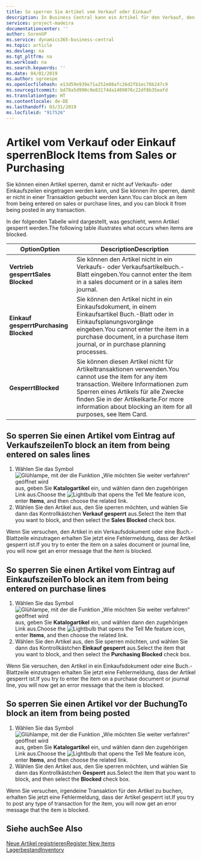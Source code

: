 ```yaml
---
title: So sperren Sie Artikel vom Verkauf oder Einkauf
description: In Business Central kann ein Artikel für den Verkauf, den Einkauf oder alle Zwecke gesperrt werden.
services: project-madeira
documentationcenter: ''
author: SorenGP
ms.service: dynamics365-business-central
ms.topic: article
ms.devlang: na
ms.tgt_pltfrm: na
ms.workload: na
ms.search.keywords: ''
ms.date: 04/01/2019
ms.author: sgroespe
ms.openlocfilehash: e13d59e939e71a252e08afc26d2fb1ec76b247c9
ms.sourcegitcommit: bd78a5d990c9e83174da1409076c22df8b35eafd
ms.translationtype: HT
ms.contentlocale: de-DE
ms.lasthandoff: 03/31/2019
ms.locfileid: "917526"
---
```

# <a name="block-items-from-sales-or-purchasing"></a><span data-ttu-id="10d7e-103">Artikel vom Verkauf oder Einkauf sperren</span><span class="sxs-lookup"><span data-stu-id="10d7e-103">Block Items from Sales or Purchasing</span></span>
<span data-ttu-id="10d7e-104">Sie können einen Artikel sperren, damit er nicht auf Verkaufs- oder Einkaufszeilen eingetragen werden kann, und Sie können ihn sperren, damit er nicht in einer Transaktion gebucht werden kann.</span><span class="sxs-lookup"><span data-stu-id="10d7e-104">You can block an item from being entered on sales or purchase lines, and you can block it from being posted in any transaction.</span></span>  

<span data-ttu-id="10d7e-105">In der folgenden Tabelle wird dargestellt, was geschieht, wenn Artikel gesperrt werden.</span><span class="sxs-lookup"><span data-stu-id="10d7e-105">The following table illustrates what occurs when items are blocked.</span></span>  

|<span data-ttu-id="10d7e-106">Option</span><span class="sxs-lookup"><span data-stu-id="10d7e-106">Option</span></span>|<span data-ttu-id="10d7e-107">Description</span><span class="sxs-lookup"><span data-stu-id="10d7e-107">Description</span></span>|  
|--------------------|------------|  
|<span data-ttu-id="10d7e-108">**Vertrieb gesperrt**</span><span class="sxs-lookup"><span data-stu-id="10d7e-108">**Sales Blocked**</span></span>|<span data-ttu-id="10d7e-109">Sie können den Artikel nicht in ein Verkaufs- oder Verkaufsartikelbuch.-Blatt eingeben.</span><span class="sxs-lookup"><span data-stu-id="10d7e-109">You cannot enter the item in a sales document or in a sales item journal.</span></span>|  
|<span data-ttu-id="10d7e-110">**Einkauf gesperrt**</span><span class="sxs-lookup"><span data-stu-id="10d7e-110">**Purchasing Blocked**</span></span>|<span data-ttu-id="10d7e-111">Sie können den Artikel nicht in ein Einkaufsdokument, in einem Einkaufsartikel Buch.-Blatt oder in Einkaufsplanungsvorgänge eingeben.</span><span class="sxs-lookup"><span data-stu-id="10d7e-111">You cannot enter the item in a purchase document, in a purchase item journal, or in purchase planning processes.</span></span>|  
|<span data-ttu-id="10d7e-112">**Gesperrt**</span><span class="sxs-lookup"><span data-stu-id="10d7e-112">**Blocked**</span></span>|<span data-ttu-id="10d7e-113">Sie können diesen Artikel nicht für Artikeltransaktionen verwenden.</span><span class="sxs-lookup"><span data-stu-id="10d7e-113">You cannot use the item for any item transaction.</span></span> <span data-ttu-id="10d7e-114">Weitere Informationen zum Sperren eines Artikels für alle Zwecke finden Sie in der Artikelkarte.</span><span class="sxs-lookup"><span data-stu-id="10d7e-114">For more information about blocking an item for all purposes, see Item Card.</span></span>|  

## <a name="to-block-an-item-from-being-entered-on-sales-lines"></a><span data-ttu-id="10d7e-115">So sperren Sie einen Artikel vom Eintrag auf Verkaufszeilen</span><span class="sxs-lookup"><span data-stu-id="10d7e-115">To block an item from being entered on sales lines</span></span>  

1.  <span data-ttu-id="10d7e-116">Wählen Sie das Symbol ![Glühlampe, mit der die Funktion „Wie möchten Sie weiter verfahren“ geöffnet wird](media/ui-search/search_small.png "Wie möchten Sie weiter verfahren?") aus, geben Sie **Katalogartikel** ein, und wählen dann den zugehörigen Link aus.</span><span class="sxs-lookup"><span data-stu-id="10d7e-116">Choose the ![Lightbulb that opens the Tell Me feature](media/ui-search/search_small.png "Tell me what you want to do") icon, enter **Items**, and then choose the related link.</span></span>  
2.  <span data-ttu-id="10d7e-117">Wählen Sie den Artikel aus, den Sie sperren möchten, und wählen Sie dann das Kontrollkästchen **Verkauf gesperrt** aus.</span><span class="sxs-lookup"><span data-stu-id="10d7e-117">Select the item that you want to block, and then select the **Sales Blocked** check box.</span></span>  

<span data-ttu-id="10d7e-118">Wenn Sie versuchen, den Artikel in ein Verkaufsdokument oder eine Buch.-Blattzeile einzutragen erhalten Sie jetzt eine Fehlermeldung, dass der Artikel gesperrt ist.</span><span class="sxs-lookup"><span data-stu-id="10d7e-118">If you try to enter the item on a sales document or journal line, you will now get an error message that the item is blocked.</span></span>

## <a name="to-block-an-item-from-being-entered-on-purchase-lines"></a><span data-ttu-id="10d7e-119">So sperren Sie einen Artikel vom Eintrag auf Einkaufszeilen</span><span class="sxs-lookup"><span data-stu-id="10d7e-119">To block an item from being entered on purchase lines</span></span>  

1.  <span data-ttu-id="10d7e-120">Wählen Sie das Symbol ![Glühlampe, mit der die Funktion „Wie möchten Sie weiter verfahren“ geöffnet wird](media/ui-search/search_small.png "Wie möchten Sie weiter verfahren?") aus, geben Sie **Katalogartikel** ein, und wählen dann den zugehörigen Link aus.</span><span class="sxs-lookup"><span data-stu-id="10d7e-120">Choose the ![Lightbulb that opens the Tell Me feature](media/ui-search/search_small.png "Tell me what you want to do") icon, enter **Items**, and then choose the related link.</span></span>  
2.  <span data-ttu-id="10d7e-121">Wählen Sie den Artikel aus, den Sie sperren möchten, und wählen Sie dann das Kontrollkästchen **Einkauf gesperrt** aus.</span><span class="sxs-lookup"><span data-stu-id="10d7e-121">Select the item that you want to block, and then select the **Purchasing Blocked** check box.</span></span>  

<span data-ttu-id="10d7e-122">Wenn Sie versuchen, den Artikel in ein Einkaufsdokument oder eine Buch.-Blattzeile einzutragen erhalten Sie jetzt eine Fehlermeldung, dass der Artikel gesperrt ist.</span><span class="sxs-lookup"><span data-stu-id="10d7e-122">If you try to enter the item on a purchase document or journal line, you will now get an error message that the item is blocked.</span></span>

## <a name="to-block-an-item-from-being-posted"></a><span data-ttu-id="10d7e-123">So sperren Sie einen Artikel vor der Buchung</span><span class="sxs-lookup"><span data-stu-id="10d7e-123">To block an item from being posted</span></span>
1. <span data-ttu-id="10d7e-124">Wählen Sie das Symbol ![Glühlampe, mit der die Funktion „Wie möchten Sie weiter verfahren“ geöffnet wird](media/ui-search/search_small.png "Wie möchten Sie weiter verfahren?") aus, geben Sie **Katalogartikel** ein, und wählen dann den zugehörigen Link aus.</span><span class="sxs-lookup"><span data-stu-id="10d7e-124">Choose the ![Lightbulb that opens the Tell Me feature](media/ui-search/search_small.png "Tell me what you want to do") icon, enter **Items**, and then choose the related link.</span></span>
2. <span data-ttu-id="10d7e-125">Wählen Sie den Artikel aus, den Sie sperren möchten, und wählen Sie dann das Kontrollkästchen **Gesperrt** aus.</span><span class="sxs-lookup"><span data-stu-id="10d7e-125">Select the item that you want to block, and then select the **Blocked** check box.</span></span>

<span data-ttu-id="10d7e-126">Wenn Sie versuchen, irgendeine Transaktion für den Artikel zu buchen, erhalten Sie jetzt eine Fehlermeldung, dass der Artikel gesperrt ist.</span><span class="sxs-lookup"><span data-stu-id="10d7e-126">If you try to post any type of transaction for the item, you will now get an error message that the item is blocked.</span></span>

## <a name="see-also"></a><span data-ttu-id="10d7e-127">Siehe auch</span><span class="sxs-lookup"><span data-stu-id="10d7e-127">See Also</span></span>  
[<span data-ttu-id="10d7e-128">Neue Artikel registrieren</span><span class="sxs-lookup"><span data-stu-id="10d7e-128">Register New Items</span></span>](inventory-how-register-new-items.md)  
[<span data-ttu-id="10d7e-129">Lagerbestand</span><span class="sxs-lookup"><span data-stu-id="10d7e-129">Inventory</span></span>](inventory-manage-inventory.md)  
